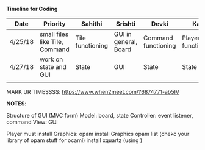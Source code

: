 **Timeline for Coding**


| **Date** | **Priority**                   | **Sahithi**      | **Srishti**           | **Devki**           | **Kati**            |
|----------|--------------------------------|------------------|-----------------------|---------------------|---------------------|
| 4/25/18  | small files like Tile, Command | Tile functioning | GUI in general, Board | Command functioning | Player functioning  |
| 4/27/18  | work on state and GUI          | State            | GUI                   | State               | State               |
|          |                                |                  |                       |                     |                     |


MARK UR TIMESSSS: https://www.when2meet.com/?6874771-ab5IV

**NOTES**:

Structure of GUI (MVC form)
Model: board, state
Controller: event listener, command
View: GUI


Player must install Graphics: opam install Graphics
opam list (chekc your library of opam stuff for ocaml)
install xquartz (using )
